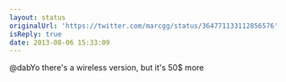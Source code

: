 ```yaml
---
layout: status
originalUrl: 'https://twitter.com/marcgg/status/364771133112856576'
isReply: true
date: 2013-08-06 15:33:09
---
```


@dabYo there's a wireless version, but it's 50$ more
